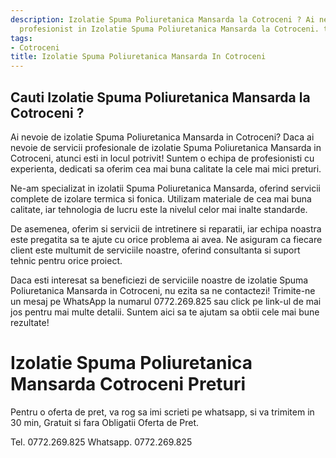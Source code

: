 ```yaml
---
description: Izolatie Spuma Poliuretanica Mansarda la Cotroceni ? Ai nevoie de un
  profesionist in Izolatie Spuma Poliuretanica Mansarda la Cotroceni. tel. 0772.269.825
tags:
- Cotroceni
title: Izolatie Spuma Poliuretanica Mansarda In Cotroceni
---
```



## Cauti Izolatie Spuma Poliuretanica Mansarda la Cotroceni ?

Ai nevoie de izolatie Spuma Poliuretanica Mansarda in Cotroceni? Daca ai nevoie de servicii profesionale de izolatie Spuma Poliuretanica Mansarda in Cotroceni, atunci esti in locul potrivit! Suntem o echipa de profesionisti cu experienta, dedicati sa oferim cea mai buna calitate la cele mai mici preturi.

Ne-am specializat in izolatii Spuma Poliuretanica Mansarda, oferind servicii complete de izolare termica si fonica. Utilizam materiale de cea mai buna calitate, iar tehnologia de lucru este la nivelul celor mai inalte standarde.

De asemenea, oferim si servicii de intretinere si reparatii, iar echipa noastra este pregatita sa te ajute cu orice problema ai avea. Ne asiguram ca fiecare client este multumit de serviciile noastre, oferind consultanta si suport tehnic pentru orice proiect.

Daca esti interesat sa beneficiezi de serviciile noastre de izolatie Spuma Poliuretanica Mansarda in Cotroceni, nu ezita sa ne contactezi! Trimite-ne un mesaj pe WhatsApp la numarul 0772.269.825 sau click pe link-ul de mai jos pentru mai multe detalii. Suntem aici sa te ajutam sa obtii cele mai bune rezultate!

# Izolatie Spuma Poliuretanica Mansarda Cotroceni Preturi
Pentru o oferta de pret, va rog sa imi scrieti pe whatsapp, si va trimitem in 30 min, Gratuit si fara Obligatii Oferta de Pret.

Tel. 0772.269.825
Whatsapp. 0772.269.825